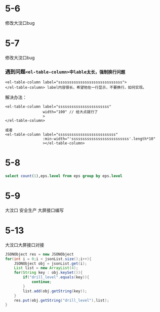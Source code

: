 # 5-6

修改大汶口bug

# 5-7

修改大汶口bug

### 遇到问题`<el-table-column>中lable太长，强制换行问题`

~~~vue
<el-table-column label="sssssssssssssssssssssssssssss">
</el-table-column> label内容很长，希望他在一行显示，不要换行，如何实现。
~~~

解决办法：

~~~vue
<el-table-column label="sssssssssssssssssssssss"
                 width="100" // 给大点就行了
                 >
</el-table-column>

或者
<el-table-column label="ssssssssssssssssssssssssss" 
                 :min-width="'ssssssssssssssssssssssssss'.length*10"
                 ></el-table-column>
~~~

# 5-8

~~~sql
select count(1),eps.level from eps group by eps.level
~~~

# 5-9

大汶口 安全生产 大屏接口编写



# 5-13

大汶口大屏接口对接

~~~java
JSONObject res = new JSONObject
for(int i = 0;i < jsonList.size();i++){
    JSONObject obj = jsonList.get(i);
    List list = new ArrayList(4);
    for(String key : obj.keySet()){
        if("drill_level".equals(key)){
            continue;
        }
        list.add(obj.getString(key));
    }
    res.put(obj.getString("drill_level"),list);
}
~~~

